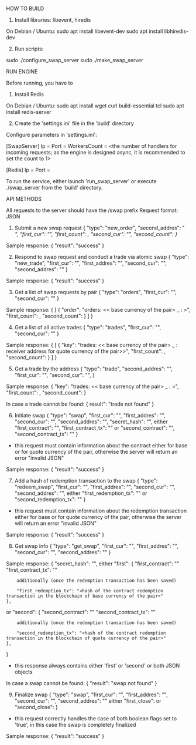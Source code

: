 HOW TO BUILD

1. Install libraries: libevent, hiredis

On Debian / Ubuntu:
sudo apt install libevent-dev
sudo apt install libhiredis-dev

2. Run scripts:

sudo ./configure_swap_server
sudo ./make_swap_server


RUN ENGINE

Before running, you have to

1. Install Redis

On Debian / Ubuntu:
sudo apt install wget curl build-essential tcl
sudo apt install redis-server

2. Create the 'settings.ini' file in the 'build' directory

Configure parameters in 'settings.ini':

[SwapServer]
Ip = <IP address to bind>
Port = <port to listen>
WorkersCount = <the number of handlers for incoming requests; as the engine is designed async, it is recommended to set the count to 1>

[Redis]
Ip = <IP addess of the Redis instance>
Port = <port listened by the Redis instance>

To run the service, either launch 'run_swap_server' or execute ./swap_server from the 'build' directory.


API METHODS

All requests to the server should have the /swap prefix
Request format: JSON

1. Submit a new swap request
{
    "type": "new_order",
    "second_addres": "<address to receive the quote currency of the pair>",
    "first_cur": "<base currency of the pair>",
    "first_count": <amount of base currency for swapping>,
    "second_cur": "<quote currency of the pair>",
    "second_count": <amount of quote currency for swapping>
}

Sample response:
{
    "result": "success"
}

2. Respond to swap request and conduct a trade via atomic swap
{
    "type": "new_trade",
    "first_cur": "<base currency of the pair>",
    "first_addres": "<receiver address for base currency of the pair>",
    "second_cur": "<quote currency of the pair>",
    "second_addres": "<receiver address for quote currency of the pair>"
}

Sample response:
{
    "result": "success"
}

3. Get a list of swap requests by pair
{
    "type": "orders",
    "first_cur": "<base currency of the pair>",
    "second_cur": "<quote currency of the pair>"
}

Sample response:
{
    [
        {
            "order": "orders: << base currency of the pair> _ <quote currency of the pair>: <receiver address for quote currency of the pair>>",
            "first_count": <amount of base currency for swapping>,
            "second_count": <amount of quote currency for swapping>
        }
    ]
}

4. Get a list of all active trades
{
    "type": "trades",
    "first_cur": "<base currency of the pair>",
    "second_cur": "<quote currency of the pair>"
}

Sample response:
{
    [
        {
            "key": "trades: << base currency of the pair> _ <quote currency of the pair>: receiver address for quote currency of the pair>>",
            "first_count": <amount of base currency for swapping>,
            "second_count": <amount of quote currency for swapping>
        }
    ]
}

5. Get a trade by the address
{
    "type": "trade",
    "second_addres": "<receiver address for quote currency of the pair>",
    "first_cur": "<base currency of the pair>",
    "second_cur": "<quote currency of the pair>",
}

Sample response:
{
    "key": "trades: << base currency of the pair> _ <quote currency of the pair>: <receiver address for quote currency of the pair>>",
    "first_count": <amount of base currency for swapping>,
    "second_count": <amount of quote currency for swapping>
}

In case a trade cannot be found: 
{
    result": "trade not found"
}

6. Initiate swap
{
    "type": "swap",
    "first_cur": "<base currency of the pair>",
    "first_addres": "<receiver address for base currency of the pair>",
    "second_cur": "<quote currency of the pair>",
    "second_addres": "<receiver address for quote currency of the pair>",
    "secret_hash": "<private key hash>",
either
    "first_contract": "<hash of a swap contract for base currency of the pair>",
    "first_contract_tx": "<hash of a contract transaction in the blockchain of base currency of the pair>"
or
    "second_contract": "<hash of a swap contract for quote currency of the pair>",
    "second_contract_tx": "<hash of a contract transaction in the blockchain of quote currency of the pair>"
}

* this request must contain information about the contract either for base or for quote currency of the pair, otherwise the server will return an error "invalid JSON"

Sample response:
{
    "result": "success"
}

7. Add a hash of redemption transaction to the swap
{
    "type": "redeem_swap",
    "first_cur": "<base currency of the pair>",
    "first_addres": "<receiver address for base currency of the pair>",
    "second_cur": "<quote currency of the pair>",
    "second_addres": "<receiver address for quote currency of the pair>",
either
    "first_redemption_tx": "<hash of the contract redemption transaction in the blockchain of base currency of the pair>"
or
    "second_redemption_tx": "<hash of the contract redemption transaction in the blockchain of quote currency of the pair>"
}

* this request must contain information about the redemption transaction either for base or for quote currency of the pair, otherwise the server will return an error "invalid JSON"

Sample response:
{
    "result": "success"
}

8. Get swap info
{
    "type": "get_swap",
    "first_cur": "<base currency of the pair>",
    "first_addres": "<receiver address for base currency of the pair>",
    "second_cur": "<quote currency of the pair>",
    "second_addres": "<receiver address for quote currency of the pair>"
}

Sample response:
{
    "secret_hash": "<private key hash>",
either
    "first":
    {
        "first_contract": "<hash of a swap contract for base currency of the pair>"
        "first_contract_tx": "<hash of a contract transaction in the blockchain of base currency of the pair>"

        additionally (once the redemption transaction has been saved)

        "first_redemption_tx": "<hash of the contract redemption transaction in the blockchain of base currency of the pair>"
    },
or
    "second":
    {
        "second_contract": "<hash of a swap contract for quote currency of the pair>"
        "second_contract_tx": "<hash of a contract transaction in the blockchain of quote currency of the pair>"

        additionally (once the redemption transaction has been saved)

        "second_redemption_tx": "<hash of the contract redemption transaction in the blockchain of quote currency of the pair>"
    },
}

* this response always contains either 'first' or 'second' or both JSON objects

In case a swap cannot be found: 
{
    "result": "swap not found"
}

9. Finalize swap
{
    "type": "swap",
    "first_cur": "<base currency of the pair>",
    "first_addres": "<receiver address for base currency of the pair>",
    "second_cur": "<quote currency of the pair>",
    "second_addres": "<receiver address for quote currency of the pair>"
either
    "first_close": <boolean flag to finalize swap for base currency>
or
    "second_close": <boolean flag to finalize swap for quote currency>
}

* this request correctly handles the case of both boolean flags set to 'true', in this case the swap is completely finalized

Sample response:
{
    "result": "success"
}